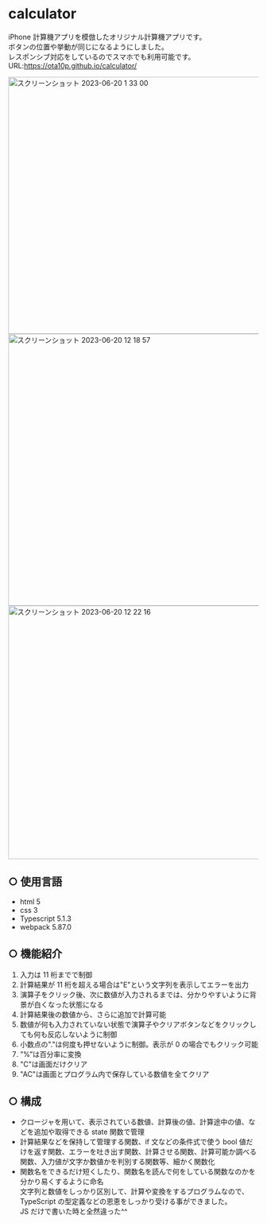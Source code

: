# calculator

iPhone 計算機アプリを模倣したオリジナル計算機アプリです。  
ボタンの位置や挙動が同じになるようにしました。  
レスポンシブ対応をしているのでスマホでも利用可能です。  
URL:https://ota10p.github.io/calculator/  

<img width="517" alt="スクリーンショット 2023-06-20 1 33 00" src="https://github.com/ota10p/calculator/assets/135662234/c1bf16f0-1236-4708-9139-9003992d0ce0">
<img width="547" alt="スクリーンショット 2023-06-20 12 18 57" src="https://github.com/ota10p/calculator/assets/135662234/42829b49-d73d-407f-8565-19cd508ef175">
<img width="510" alt="スクリーンショット 2023-06-20 12 22 16" src="https://github.com/ota10p/calculator/assets/135662234/2751809e-77cf-4427-8edc-2096f8a47494">

## ○ 使用言語

- html 5
- css 3
- Typescript 5.1.3
- webpack 5.87.0

## ○ 機能紹介

1. 入力は 11 桁までで制御
2. 計算結果が 11 桁を超える場合は"E"という文字列を表示してエラーを出力
3. 演算子をクリック後、次に数値が入力されるまでは、分かりやすいように背景が白くなった状態になる
4. 計算結果後の数値から、さらに追加で計算可能
5. 数値が何も入力されていない状態で演算子やクリアボタンなどをクリックしても何も反応しないように制御
6. 小数点の"."は何度も押せないように制御。表示が 0 の場合でもクリック可能
7. ”%”は百分率に変換
8. "C"は画面だけクリア
9. "AC"は画面とプログラム内で保存している数値を全てクリア

## ○ 構成

- クロージャを用いて、表示されている数値、計算後の値、計算途中の値、などを追加や取得できる state 関数で管理
- 計算結果などを保持して管理する関数、if 文などの条件式で使う bool 値だけを返す関数、エラーを吐き出す関数、計算させる関数、計算可能か調べる関数、入力値が文字か数値かを判別する関数等、細かく関数化
- 関数名をできるだけ短くしたり、関数名を読んで何をしている関数なのかを分かり易くするように命名  
文字列と数値をしっかり区別して、計算や変換をするプログラムなので、TypeScript の型定義などの恩恵をしっかり受ける事ができました。  
JS だけで書いた時と全然違った^^
